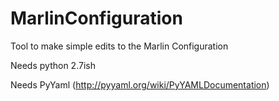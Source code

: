 # MarlinConfiguration
Tool to make simple edits to the Marlin Configuration

Needs python 2.7ish

Needs PyYaml (http://pyyaml.org/wiki/PyYAMLDocumentation)



